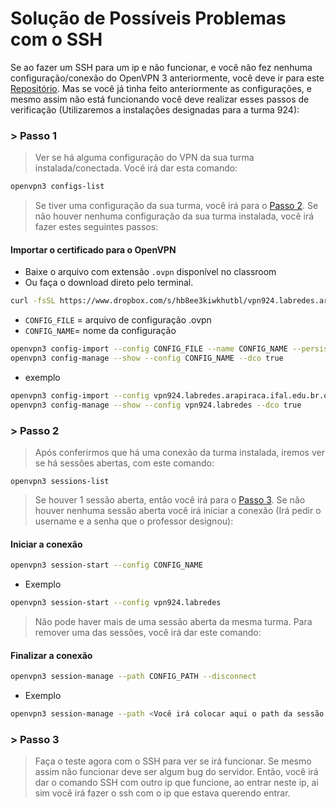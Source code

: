 # Solução de Possíveis Problemas com o SSH

Se ao fazer um SSH para um ip e não funcionar, e você não fez nenhuma configuração/conexão do OpenVPN 3 anteriormente, você deve ir para este [Repositório](https://github.com/alaelson/2022-924-notasdeaula/blob/main/Aula.924-2022.11.04.md). Mas se você já tinha feito anteriormente as configurações, e mesmo assim não está funcionando você deve realizar esses passos de verificação (Utilizaremos a instalações designadas para a turma 924):

### > Passo 1

> Ver se há alguma configuração do VPN da sua turma instalada/conectada. Você irá dar esta comando:

```bash
openvpn3 configs-list
```
> Se tiver uma configuração da sua turma, você irá para o [Passo 2](https://github.com/Josival/grupo-6_Samba_gateway-PRIR-SRED/edit/main/Instalacao/SSH.md#-passo-2). Se não houver nenhuma configuração da sua turma instalada, você irá fazer estes seguintes passos:

#### Importar o certificado para o OpenVPN 

* Baixe o arquivo com extensão ``.ovpn`` disponível no classroom
* Ou faça o download direto pelo terminal.

```bash
curl -fsSL https://www.dropbox.com/s/hb8ee3kiwkhutbl/vpn924.labredes.arapiraca.ifal.edu.br.ovpn?dl=0 > ~/vpn924.labredes.arapiraca.ifal.edu.br.ovpn
```


* ``CONFIG_FILE`` = arquivo de configuração .ovpn
* ``CONFIG_NAME``= nome da configuração

```bash
openvpn3 config-import --config CONFIG_FILE --name CONFIG_NAME --persistent
openvpn3 config-manage --show --config CONFIG_NAME --dco true
```
* exemplo
```bash
openvpn3 config-import --config vpn924.labredes.arapiraca.ifal.edu.br.ovpn --name vpn924.labredes --persistent
openvpn3 config-manage --show --config vpn924.labredes --dco true
```

### > Passo 2

> Após conferirmos que há uma conexão da turma instalada, iremos ver se há sessões abertas, com este comando:

    openvpn3 sessions-list
   
> Se houver 1 sessão aberta, então você irá para o [Passo 3](https://github.com/Josival/grupo-6_Samba_gateway-PRIR-SRED/edit/main/Instalacao/SSH.md#-passo-3). Se não houver nenhuma sessão aberta você irá iniciar a conexão (Irá pedir o username e a senha que o professor designou):

#### Iniciar a conexão
```bash
openvpn3 session-start --config CONFIG_NAME
```
* Exemplo
```bash
openvpn3 session-start --config vpn924.labredes
```

> Não pode haver mais de uma sessão aberta da mesma turma. Para remover uma das sessões, você irá dar este comando:

#### Finalizar a conexão
```bash
openvpn3 session-manage --path CONFIG_PATH --disconnect
```
* Exemplo
```bash
openvpn3 session-manage --path <Você irá colocar aqui o path da sessão que você deseja remover, que foi apresentado ao dar comando sessions-list (Sem esses "< >")> --disconnect
```

### > Passo 3

> Faça o teste agora com o SSH para ver se irá funcionar. Se mesmo assim não funcionar deve ser algum bug do servidor. Então, você irá dar o comando SSH com outro ip que funcione, ao entrar neste ip, ai sim você irá fazer o ssh com o ip que estava querendo entrar.
